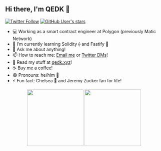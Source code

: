 ## Hi there, I'm QEDK 👋
[![Twitter Follow](https://img.shields.io/twitter/follow/qedk_?style=social)](https://twitter.com/intent/follow?screen_name=qedk_) [![GitHub User's stars](https://img.shields.io/github/stars/QEDK?affiliations=OWNER%2CCOLLABORATOR%2CORGANIZATION_MEMBER&style=social)](https://github.com/QEDK?tab=stars)

<!--
**QEDK/QEDK** is a ✨ _special_ ✨ repository because its `README.md` (this file) appears on your GitHub profile.

Here are some ideas to get you started:
-->

- 💻 Working as a smart contract engineer at Polygon (previously Matic Network) 
- 🌱 I’m currently learning Solidity ⟠ and Fastify 💨
- 💬 Ask me about anything!
- 📫 How to reach me: [Email me](mailto:hi@qedk.xyz) or [Twitter DMs](https://twitter.com/qedk_)!
- 📖 Read my stuff at [qedk.xyz](https://qedk.xyz)!
- ☕ [Buy me a coffee](https://www.buymeacoffee.com/qedk)!
- 😄 Pronouns: he/him 🕺
- ⚡ Fun fact: Chelsea 🔵 and Jeremy Zucker fan for life!  

<p align="center">
    <img
        height="180em"
        src="https://github-readme-stats.vercel.app/api?username=QEDK&show_icons=true&hide_border=true&theme=tokyonight"
    />
    <img
        height="180em"
        src="https://github-readme-stats.vercel.app/api/top-langs/?username=QEDK&show_icons=true&hide_border=true&layout=compact&langs_count=8&theme=tokyonight"
    />
</p>
